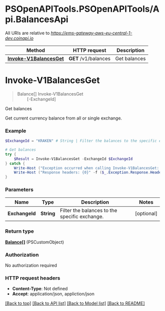 # PSOpenAPITools.PSOpenAPITools/Api.BalancesApi

All URIs are relative to *https://ems-gateway-aws-eu-central-1-dev.coinapi.io*

Method | HTTP request | Description
------------- | ------------- | -------------
[**Invoke-V1BalancesGet**](BalancesApi.md#Invoke-V1BalancesGet) | **GET** /v1/balances | Get balances


<a name="Invoke-V1BalancesGet"></a>
# **Invoke-V1BalancesGet**
> Balance[] Invoke-V1BalancesGet<br>
> &nbsp;&nbsp;&nbsp;&nbsp;&nbsp;&nbsp;&nbsp;&nbsp;[-ExchangeId] <String><br>

Get balances

Get current currency balance from all or single exchange.

### Example
```powershell
$ExchangeId = "KRAKEN" # String | Filter the balances to the specific exchange. (optional)

# Get balances
try {
    $Result = Invoke-V1BalancesGet -ExchangeId $ExchangeId
} catch {
    Write-Host ("Exception occurred when calling Invoke-V1BalancesGet: {0}" -f ($_.ErrorDetails | ConvertFrom-Json))
    Write-Host ("Response headers: {0}" -f ($_.Exception.Response.Headers | ConvertTo-Json))
}
```

### Parameters

Name | Type | Description  | Notes
------------- | ------------- | ------------- | -------------
 **ExchangeId** | **String**| Filter the balances to the specific exchange. | [optional] 

### Return type

[**Balance[]**](Balance.md) (PSCustomObject)

### Authorization

No authorization required

### HTTP request headers

 - **Content-Type**: Not defined
 - **Accept**: application/json, appliction/json

[[Back to top]](#) [[Back to API list]](../README.md#documentation-for-api-endpoints) [[Back to Model list]](../README.md#documentation-for-models) [[Back to README]](../README.md)

